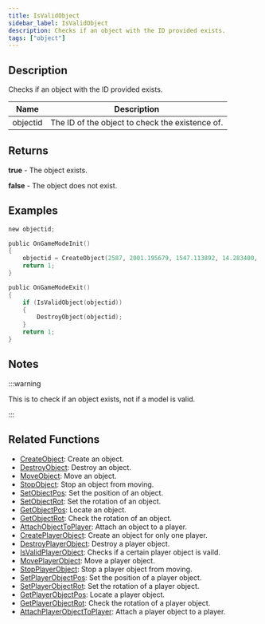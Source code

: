 ```yaml
---
title: IsValidObject
sidebar_label: IsValidObject
description: Checks if an object with the ID provided exists.
tags: ["object"]
---
```


## Description

Checks if an object with the ID provided exists.

| Name     | Description                                     |
| -------- | ----------------------------------------------- |
| objectid | The ID of the object to check the existence of. |

## Returns

**true** - The object exists.

**false** - The object does not exist.

## Examples

```c
new objectid;

public OnGameModeInit()
{
    objectid = CreateObject(2587, 2001.195679, 1547.113892, 14.283400, 0.0, 0.0, 96.0);
    return 1;
}

public OnGameModeExit()
{
	if (IsValidObject(objectid))
	{
		DestroyObject(objectid);
	}
    return 1;
}
```

## Notes

:::warning

This is to check if an object exists, not if a model is valid.

:::

## Related Functions

- [CreateObject](CreateObject): Create an object.
- [DestroyObject](DestroyObject): Destroy an object.
- [MoveObject](MoveObject): Move an object.
- [StopObject](StopObject): Stop an object from moving.
- [SetObjectPos](SetObjectPos): Set the position of an object.
- [SetObjectRot](SetObjectRot): Set the rotation of an object.
- [GetObjectPos](GetObjectPos): Locate an object.
- [GetObjectRot](GetObjectRot): Check the rotation of an object.
- [AttachObjectToPlayer](AttachObjectToPlayer): Attach an object to a player.
- [CreatePlayerObject](CreatePlayerObject): Create an object for only one player.
- [DestroyPlayerObject](DestroyPlayerObject): Destroy a player object.
- [IsValidPlayerObject](IsValidPlayerObject): Checks if a certain player object is vaild.
- [MovePlayerObject](MovePlayerObject): Move a player object.
- [StopPlayerObject](StopPlayerObject): Stop a player object from moving.
- [SetPlayerObjectPos](SetPlayerObjectPos): Set the position of a player object.
- [SetPlayerObjectRot](SetPlayerObjectRot): Set the rotation of a player object.
- [GetPlayerObjectPos](GetPlayerObjectPos): Locate a player object.
- [GetPlayerObjectRot](GetPlayerObjectRot): Check the rotation of a player object.
- [AttachPlayerObjectToPlayer](AttachPlayerObjectToPlayer): Attach a player object to a player.
